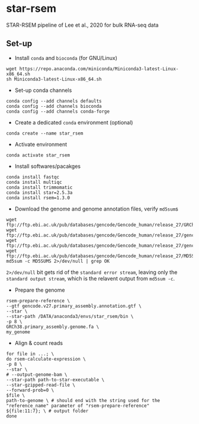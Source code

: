 # star-rsem

STAR-RSEM pipeline of Lee et al., 2020 for bulk RNA-seq data 

## Set-up

- Install `conda` and `bioconda` (for GNU/Linux)

```console
wget https://repo.anaconda.com/miniconda/Miniconda3-latest-Linux-x86_64.sh
sh Miniconda3-latest-Linux-x86_64.sh
```

- Set-up conda channels

```console
conda config --add channels defaults
conda config --add channels bioconda
conda config --add channels conda-forge
```

- Create a dedicated `conda` environment (optional)

```console
conda create --name star_rsem
```

- Activate environment

```console
conda activate star_rsem
```

- Install softwares/pacakges

```console
conda install fastqc
conda install multiqc
conda install trimmomatic
conda install star=2.5.3a
conda install rsem=1.3.0
```

- Download the genome and genome annotation files, verify `md5sum`s
```console
wget ftp://ftp.ebi.ac.uk/pub/databases/gencode/Gencode_human/release_27/GRCh38.primary_assembly.genome.fa.gz
wget ftp://ftp.ebi.ac.uk/pub/databases/gencode/Gencode_human/release_27/gencode.v27.primary_assembly.annotation.gff3.gz
wget ftp://ftp.ebi.ac.uk/pub/databases/gencode/Gencode_human/release_27/gencode.v27.primary_assembly.annotation.gtf.gz
wget ftp://ftp.ebi.ac.uk/pub/databases/gencode/Gencode_human/release_27/MD5SUMS
md5sum -c MD5SUMS 2>/dev/null | grep OK
```
`2>/dev/null` bit gets rid of the `standard error stream`, leaving only the `standard output stream`, which is the relavent output from `md5sum -c`.

- Prepare the genome
```console
rsem-prepare-reference \
--gtf gencode.v27.primary_assembly.annotation.gtf \
--star \
--star-path /DATA/anaconda3/envs/star_rsem/bin \
-p 8 \
GRCh38.primary_assembly.genome.fa \
my_genome
```

- Align & count reads
```console
for file in ...; \
do rsem-calculate-expression \
-p 8 \
--star \
# --output-genome-bam \
--star-path path-to-star-executable \
--star-gzipped-read-file \
--forward-prob=0 \
$file \
path-to-genome \ # should end with the string used for the "reference_name" parameter of "rsem-prepare-reference"
${file:11:7}; \ # output folder
done

```
